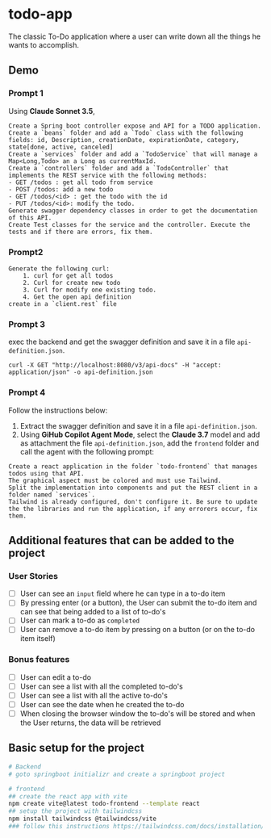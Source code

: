 # todo-app
The classic To-Do application where a user can write down all the things he wants to accomplish.

## Demo

### Prompt 1
Using **Claude Sonnet 3.5**,

```
Create a Spring boot controller expose and API for a TODO application.
Create a `beans` folder and add a `Todo` class with the following fields: id, Description, creationDate, expirationDate, category, state[done, active, canceled]
Create a `services` folder and add a `TodoService` that will manage a Map<Long,Todo> an a Long as currentMaxId.
Create a `controllers` folder and add a `TodoController` that implements the REST service with the following methods:
- GET /todos : get all todo from service
- POST /todos: add a new todo
- GET /todos/<id> : get the todo with the id
- PUT /todos/<id>: modify the todo.
Generate swagger dependency classes in order to get the documentation of this API.
Create Test classes for the service and the controller. Execute the tests and if there are errors, fix them.
```

### Prompt2
```
Generate the following curl: 
    1. curl for get all todos 
    2. Curl for create new todo
    3. Curl for modify one existing todo.
    4. Get the open api definition
create in a `client.rest` file
```


### Prompt 3
exec the backend and get the swagger definition and save it in a file `api-definition.json`.

```
curl -X GET "http://localhost:8080/v3/api-docs" -H "accept: application/json" -o api-definition.json
```

### Prompt 4
Follow the instructions below:
1. Extract the swagger definition and save it in a file `api-definition.json`.
2. Using **GiHub Copilot Agent Mode**, select the **Claude 3.7** model and add as attachment the file `api-definition.json`, add the `frontend` folder and call the agent with the following prompt:
```
Create a react application in the folder `todo-frontend` that manages todos using that API.
The graphical aspect must be colored and must use Tailwind.
Split the implementation into components and put the REST client in a folder named `services`.
Tailwind is already configured, don't configure it. Be sure to update the the libraries and run the application, if any errorers occur, fix them.
```


## Additional features that can be added to the project
### User Stories

-   [ ] User can see an `input` field where he can type in a to-do item
-   [ ] By pressing enter (or a button), the User can submit the to-do item and can see that being added to a list of to-do's
-   [ ] User can mark a to-do as `completed`
-   [ ] User can remove a to-do item by pressing on a button (or on the to-do item itself)

### Bonus features

-   [ ] User can edit a to-do
-   [ ] User can see a list with all the completed to-do's
-   [ ] User can see a list with all the active to-do's
-   [ ] User can see the date when he created the to-do
-   [ ] When closing the browser window the to-do's will be stored and when the User returns, the data will be retrieved

## Basic setup for the project
```bash
# Backend
# goto springboot initializr and create a springboot project

# frontend
## create the react app with vite
npm create vite@latest todo-frontend --template react
## setup the project with tailwindcss
npm install tailwindcss @tailwindcss/vite
### follow this instructions https://tailwindcss.com/docs/installation/using-vite
```
